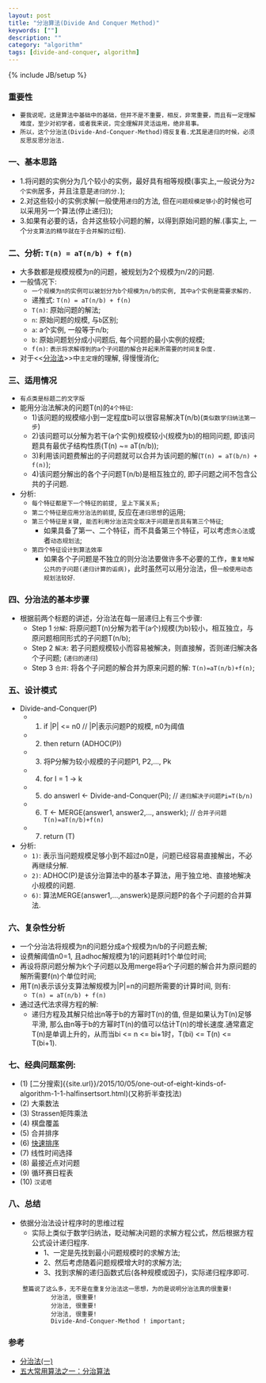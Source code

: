 ```yaml
---
layout: post
title: "分治算法(Divide And Conquer Method)"
keywords: [""]
description: ""
category: "algorithm"
tags: [divide-and-conquer, algorithm]
---
```

{% include JB/setup %}

### 重要性
* `要我说呢，这是算法中基础中的基础，但并不是不重要，相反，非常重要，而且有一定理解难度，至少对初学者，或者我来说，完全理解并灵活运用，绝非易事。`
* `所以，这个分治法(Divide-And-Conquer-Method)得反复看.尤其是递归的时候，必须反思反思分治法.`

### 一、基本思路
* 1.将问题的实例分为几个较小的实例，最好具有相等规模(事实上,一般说分为`2个实例`居多，并且注意是`递归的分.`);
* 2.对这些较小的实例求解(一般使用`递归`的方法, 但在`问题规模足够小`的时候也可以采用另一个算法(停止递归));
* 3.如果有必要的话，合并这些较小问题的解，以得到原始问题的解.(事实上, 一个`分支算法的精华就在于合并解的过程`).

### 二、分析: `T(n) = aT(n/b) + f(n)`
* 大多数都是规模规模为n的问题，被规划为2个规模为n/2的问题.
* 一般情况下:
    * `一个规模为n的实例可以被划分为b个规模为n/b的实例, 其中a个实例是需要求解的.`
    * 递推式: `T(n) = aT(n/b) + f(n)`
    * `T(n)`: 原始问题的解法;
    * `n`: 原始问题的规模, 与`b`区别;
    * `a`: a个实例, 一般等于n/b;
    * `b`: 原始问题划分成小问题后, 每个问题的最小实例的规模;
    * `f(n)`: `表示将求解得到的a个子问题的解合并起来所需要的时间复杂度.`
* 对于<<[分治法](http://www.cnblogs.com/kkgreen/archive/2011/06/10/2077923.html)>>中`主定理`的理解, 得慢慢消化;

### 三、适用情况
* `有点类是标题二的文字版`
* 能用分治法解决的问题T(n)的`4个特征`:
    * 1)该问题的规模缩小到一定程度b可以很容易解决T(n/b)(`类似数学归纳法第一步`)
    * 2)该问题可以分解为若干(a个实例)规模较小(规模为b)的相同问题, 即该问题具有最优子结构性质(T(n) ~= aT(n/b));
    * 3)利用该问题费解出的子问题就可以合并为该问题的解(`T(n) = aT(b/n) + f(n)`);
    * 4)该问题分解出的各个子问题T(n/b)是相互独立的, 即子问题之间不包含公共的子问题.
* 分析:
    * `每个特征都是下一个特征的前提, 呈上下属关系;`
    * `第二个特征是应用分治法的前提`, 反应在`递归思想`的运用;
    * `第三个特征是关键, 能否利用分治法完全取决于问题是否具有第三个特征`;
        * 如果具备了第一、二个特征，而不具备第三个特征，可以考虑`贪心法`或者`动态规划法`;
    * `第四个特征设计到算法效率`
        * 如果各个子问题是不独立的则分治法要做许多不必要的工作，`重复地解公共的子问题(递归计算的诟病)`，此时虽然可以用分治法，但`一般使用动态规划法较好`.

### 四、分治法的基本步骤
* 根据前两个标题的讲述，分治法在每一层递归上有三个步骤:
    * Step 1 `分解`: 将原问题T(n)分解为若干(a个)规模(为b)较小，相互独立，与原问题相同形式的子问题T(n/b);
    * Step 2 `解决`: 若子问题规模较小而容易被解决，则直接解，否则递归解决各个子问题; (`递归的递归`)
    * Step 3 `合并`: 将各个子问题的解合并为原来问题的解: `T(n)=aT(n/b)+f(n)`;

### 五、设计模式
* Divide-and-Conquer(P)
    * 1) if |P| <= n0 // |P|表示问题P的规模, n0为阈值
    * 2)   then return (ADHOC(P))
    * 3) 将P分解为较小规模的子问题P1, P2,..., Pk
    * 4) for I = 1 -> k
    * 5) do answerI <- Divide-and-Conquer(Pi); // `递归解决子问题Pi=T(b/n)`
    * 6) T <- MERGE(answer1, answer2,..., answerk); // `合并子问题T(n)=aT(n/b)+f(n)`
    * 7) return (T)
* 分析:
    * `1)`: 表示当问题规模足够小到不超过n0是，问题已经容易直接解出，不必再继续分解.
    * `2)`: ADHOC(P)是该分治算法中的基本子算法，用于独立地、直接地解决小规模的问题.
    * `6)`: 算法MERGE(answer1,...,answerk)是原问题P的各个子问题的合并算法.

### 六、复杂性分析
* 一个分治法将规模为n的问题分成a个规模为n/b的子问题去解;
* 设费解阈值n0=1, 且adhoc解规模为1的问题耗时1个单位时间;
* 再设将原问题分解为k个子问题以及用merge将a个子问题的解合并为原问题的解所需要f(n)个单位时间;
* 用T(n)表示该分支算法解规模为|P|=n的问题所需要的计算时间, 则有:
    * `T(n) = aT(n/b) + f(n)`
* 通过迭代法求得方程的解:
    * 递归方程及其解只给出n等于b的方幂时T(n)的值, 但是如果认为T(n)足够平滑, 那么由n等于b的方幂时T(n)的值可以估计T(n)的增长速度.通常嘉定T(n)是单调上升的，从而当bi <= n <= bi+1时，T(bi) <= T(n) <= T(bi+1).

### 七、经典问题案例:
* (1) [二分搜索]{{site.url}}/2015/10/05/one-out-of-eight-kinds-of-algorithm-1-1-halfinsertsort.html)(又称折半查找法)
* (2) 大乘数法
* (3) Strassen矩阵乘法
* (4) 棋盘覆盖
* (5) 合并排序
* (6) [快速排序]({{site.url}}/2015/10/05/one-out-of-eight-kinds-of-algorithm-4-quicksort.html)
* (7) 线性时间选择
* (8) 最接近点对问题
* (9) 循环赛日程表
* (10) `汉诺塔`

### 八、总结
* 依据分治法设计程序时的思维过程
    * 实际上类似于数学归纳法，眨动解决问题的求解方程公式，然后根据方程公式设计递归程序.
        * 1、一定是先找到最小问题规模时的求解方法;
        * 2、然后考虑随着问题规模增大时的求解方法;
        * 3、找到求解的递归函数式后(各种规模或因子)，实际递归程序即可.

```
    整篇说了这么多，无不是在重复分治法这一思想，为的是说明分治法真的很重要!
            分治法, 很重要!
            分治法, 很重要!
            分治法, 很重要!
            Divide-And-Conquer-Method ! important;
```

### 参考
* [分治法(一)](http://www.cnblogs.com/kkgreen/archive/2011/06/10/2077923.html)
* [五大常用算法之一：分治算法](http://blog.jobbole.com/83944/)
